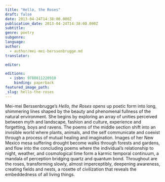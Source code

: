 ```yaml
---
title: "Hello, the Roses"
draft: false
date: 2013-04-24T14:38:00.000Z
publication_date: 2013-04-24T14:38:00.000Z
subtitle:
genre: poetry
subgenre:
language:
author:
  - author/mei-mei-berssenbrugge.md
translator:

editor:

editions:
  - isbn: 9780811220910
    binding: paperback
featured_image_path:
_slug: hello-the-roses
---
```


Mei-mei Berssenbrugge’s _Hello, the Roses_ opens up poetic form into long, shimmering lines shaped by the beauty and phenomenal fullness of the natural environment. She begins by exploring an array of unities perceived between myth and landscape, fashion and culture, experience and forgetting, boys and ravens. The poems of the middle section shift into an invisible world where plants, animals, and the self communicate and coexist through a process of mutual healing and imagination. Images of her New Mexico mesa suffering drought become walks through forests and gardens, and flow into the concluding poems where the individual’s relationship to night, weather, and cosmological time form a karmic temporal continuum, a mandala of perception bridging quartz and quantum bond. Throughout are the roses, transforming slowly, almost imperceptibly, deepening awareness, creating fields and nests, a rosette of civilization that reveals the embeddedness of all living things.

